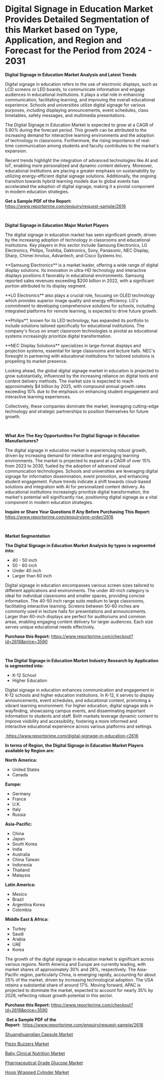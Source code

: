 <p><h1>Digital Signage in Education Market Provides Detailed Segmentation of this Market based on Type, Application, and Region and Forecast for the Period from 2024 - 2031</h1></p><p><strong>Digital Signage in Education Market Analysis and Latest Trends</strong></p>
<p><p>Digital signage in education refers to the use of electronic displays, such as LCD screens or LED boards, to communicate information and engage audiences in educational institutions. It plays a vital role in enhancing communication, facilitating learning, and improving the overall educational experience. Schools and universities utilize digital signage for various purposes, including displaying announcements, event schedules, class timetables, safety messages, and multimedia presentations. </p><p>The Digital Signage in Education Market is expected to grow at a CAGR of 5.90% during the forecast period. This growth can be attributed to the increasing demand for interactive learning environments and the adoption of technology in classrooms. Furthermore, the rising importance of real-time communication among students and faculty contributes to the market's expansion. </p><p>Recent trends highlight the integration of advanced technologies like AI and IoT, enabling more personalized and dynamic content delivery. Moreover, educational institutions are placing a greater emphasis on sustainability by utilizing energy-efficient digital signage solutions. Additionally, the ongoing transition towards hybrid learning models due to global events has accelerated the adoption of digital signage, making it a pivotal component in modern education strategies.</p></p>
<p><strong>Get a Sample PDF of the Report:&nbsp;</strong> <a href="https://www.reportprime.com/enquiry/request-sample/2616?utm_campaign=1294&utm_medium=2&utm_source=Github&utm_content=ia&utm_term=10102024&utm_id=digital-signage-in-education">https://www.reportprime.com/enquiry/request-sample/2616</a></p>
<p>&nbsp;</p>
<p><strong>Digital Signage in Education Major Market Players</strong></p>
<p><p>The digital signage in education market has seen significant growth, driven by the increasing adoption of technology in classrooms and educational institutions. Key players in this sector include Samsung Electronics, LG Electronics, Philips, Toshiba, Daktronics, Sony, Panasonic, NEC Display, Sharp, Chimei Innolux, Advantech, and Cisco Systems Inc.</p><p>**Samsung Electronics** is a market leader, offering a wide range of digital display solutions. Its innovation in ultra-HD technology and interactive displays positions it favorably in educational environments. Samsung reported sales revenues exceeding $200 billion in 2022, with a significant portion attributed to its display segment.</p><p>**LG Electronics** also plays a crucial role, focusing on OLED technology which provides superior image quality and energy efficiency. LG's commitment to developing comprehensive solutions for schools, including integrated platforms for remote learning, is expected to drive future growth.</p><p>**Philips**, known for its LED technology, has expanded its portfolio to include solutions tailored specifically for educational institutions. The company's focus on smart classroom technologies is pivotal as educational systems increasingly prioritize digital transformation.</p><p>**NEC Display Solutions** specializes in large-format displays and projection systems, essential for large classrooms and lecture halls. NEC's foresight in partnering with educational institutions for tailored solutions is propelling its market presence.</p><p>Looking ahead, the global digital signage market in education is projected to grow substantially, influenced by the increasing reliance on digital tools and content delivery methods. The market size is expected to reach approximately $4 billion by 2025, with compound annual growth rates exceeding 10% due to the emphasis on enhancing student engagement and interactive learning experiences.</p><p>Collectively, these companies dominate the market, leveraging cutting-edge technology and strategic partnerships to position themselves for future growth.</p></p>
<p>&nbsp;</p>
<p><strong>What Are The Key Opportunities For Digital Signage in Education Manufacturers?</strong></p>
<p><p>The digital signage in education market is experiencing robust growth, driven by increasing demand for interactive and engaging learning environments. The market is projected to expand at a CAGR of over 15% from 2023 to 2030, fueled by the adoption of advanced visual communication technologies. Schools and universities are leveraging digital signage for information dissemination, event promotion, and enhancing student engagement. Future trends indicate a shift towards cloud-based solutions and integration with AI for personalized content delivery. As educational institutions increasingly prioritize digital transformation, the market's potential will significantly rise, positioning digital signage as a vital component in modern education strategies.</p></p>
<p><strong>Inquire or Share Your Questions If Any Before Purchasing This Report:</strong> <a href="https://www.reportprime.com/enquiry/pre-order/2616?utm_campaign=1294&utm_medium=2&utm_source=Github&utm_content=ia&utm_term=10102024&utm_id=digital-signage-in-education">https://www.reportprime.com/enquiry/pre-order/2616</a></p>
<p>&nbsp;</p>
<p><strong>Market Segmentation</strong></p>
<p><strong>The Digital Signage in Education Market Analysis by types is segmented into:</strong></p>
<p><ul><li>40 - 50 inch</li><li>50 - 60 inch</li><li>Under 40 inch</li><li>Larger than 60 inch</li></ul></p>
<p><p>Digital signage in education encompasses various screen sizes tailored to different applications and environments. The under 40-inch category is ideal for individual classrooms and smaller spaces, providing concise information. The 40-50 inch range suits medium to large classrooms, facilitating interactive learning. Screens between 50-60 inches are commonly used in lecture halls for presentations and announcements. Larger than 60-inch displays are perfect for auditoriums and common areas, enabling engaging content delivery for larger audiences. Each size serves unique educational needs effectively.</p></p>
<p><strong>Purchase this Report:&nbsp;</strong><a href="https://www.reportprime.com/checkout?id=2616&price=3590&utm_campaign=1294&utm_medium=2&utm_source=Github&utm_content=ia&utm_term=10102024&utm_id=digital-signage-in-education">https://www.reportprime.com/checkout?id=2616&price=3590</a></p>
<p>&nbsp;</p>
<p><strong>The Digital Signage in Education Market Industry Research by Application is segmented into:</strong></p>
<p><ul><li>K-12 School</li><li>Higher Education</li></ul></p>
<p><p>Digital signage in education enhances communication and engagement in K-12 schools and higher education institutions. In K-12, it serves to display announcements, event schedules, and educational content, promoting a vibrant learning environment. For higher education, digital signage aids in wayfinding, showcasing campus events, and disseminating important information to students and staff. Both markets leverage dynamic content to improve visibility and accessibility, fostering a more informed and interactive educational experience across various platforms and settings.</p></p>
<p><a href="https://www.reportprime.com/digital-signage-in-education-r2616?utm_campaign=1294&utm_medium=2&utm_source=Github&utm_content=ia&utm_term=10102024&utm_id=digital-signage-in-education">&nbsp;https://www.reportprime.com/digital-signage-in-education-r2616</a></p>
<p><strong>In terms of Region, the Digital Signage in Education Market Players available by Region are:</strong></p>
<p>
    <p> <strong> North America: </strong>
        <ul>
            <li>United States</li>
            <li>Canada</li>
        </ul>
        </p> 
    <p> <strong> Europe: </strong>
        <ul>
            <li>Germany</li>
            <li>France</li>
            <li>U.K.</li>
            <li>Italy</li>
            <li>Russia</li>
        </ul>
        </p> 
    <p> <strong> Asia-Pacific: </strong>
        <ul>
            <li>China</li>
            <li>Japan</li>
            <li>South Korea</li>
            <li>India</li>
            <li>Australia</li>
            <li>China Taiwan</li>
            <li>Indonesia</li>
            <li>Thailand</li>
            <li>Malaysia</li>
        </ul>
        </p> 
    <p> <strong> Latin America: </strong>
        <ul>
            <li>Mexico</li>
            <li>Brazil</li>
            <li>Argentina Korea</li>
            <li>Colombia</li>
        </ul>
        </p> 
    <p> <strong> Middle East & Africa: </strong>
        <ul>
            <li>Turkey</li>
            <li>Saudi</li>
            <li>Arabia</li>
            <li>UAE</li>
            <li>Korea</li>
        </ul>
    </p>
    </p>
<p><p>The growth of the digital signage in education market is significant across various regions. North America and Europe are currently leading, with market shares of approximately 30% and 28%, respectively. The Asia-Pacific region, particularly China, is emerging rapidly, accounting for about 25% of the market, driven by increasing technological adoption. The USA retains a substantial share of around 17%. Moving forward, APAC is projected to dominate the market, expected to account for nearly 35% by 2026, reflecting robust growth potential in this sector.</p></p>
<p><strong>Purchase this Report: </strong><a href="https://www.reportprime.com/checkout?id=2616&price=3590&utm_campaign=1294&utm_medium=2&utm_source=Github&utm_content=ia&utm_term=10102024&utm_id=digital-signage-in-education">https://www.reportprime.com/checkout?id=2616&price=3590</a></p>
<p>&nbsp;<strong>Get a Sample PDF of the Report:&nbsp;&nbsp;</strong><a href="https://www.reportprime.com/enquiry/request-sample/2616?utm_campaign=1294&utm_medium=2&utm_source=Github&utm_content=ia&utm_term=10102024&utm_id=digital-signage-in-education">https://www.reportprime.com/enquiry/request-sample/2616</a></p>
<p><strong></strong></p>
<p><p><a href="https://www.linkedin.com/pulse/insights-shuanghuanglian-capsule-industry-market-financial-status-cscdf?utm_campaign=1294&utm_medium=2&utm_source=Github&utm_content=ia&utm_term=10102024&utm_id=digital-signage-in-education">Shuanghuanglian Capsule Market</a></p><p><a href="https://github.com/marloy8/Market-Research-Report-List-6/blob/main/piezo-buzzers-market.md?utm_campaign=1294&utm_medium=2&utm_source=Github&utm_content=ia&utm_term=10102024&utm_id=digital-signage-in-education">Piezo Buzzers Market</a></p><p><a href="https://issuu.com/reportprime-2/docs/baby-clinical-nutrition-market-size_b75d7934028439?utm_campaign=1294&utm_medium=2&utm_source=Github&utm_content=ia&utm_term=10102024&utm_id=digital-signage-in-education">Baby Clinical Nutrition Market</a></p><p><a href="https://www.linkedin.com/pulse/what-influencing-future-pharmaceutical-grade-glucose-market-v39uf?utm_campaign=1294&utm_medium=2&utm_source=Github&utm_content=ia&utm_term=10102024&utm_id=digital-signage-in-education">Pharmaceutical Grade Glucose Market</a></p><p><a href="https://www.linkedin.com/pulse/consumer-behavior-shifts-hoop-wrapped-cylinder-market-demand-fkpuf?utm_campaign=1294&utm_medium=2&utm_source=Github&utm_content=ia&utm_term=10102024&utm_id=digital-signage-in-education">Hoop Wrapped Cylinder Market</a></p></p>